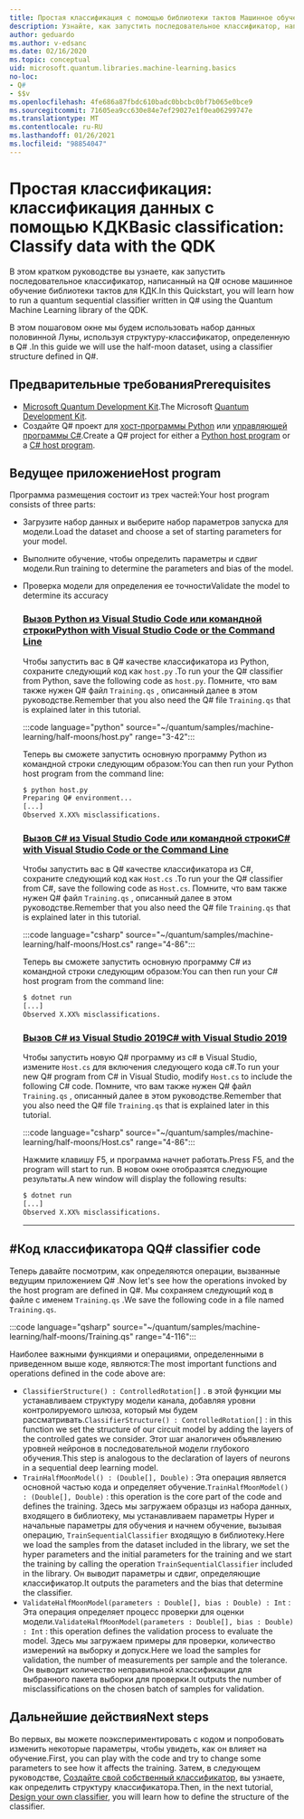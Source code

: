 ```yaml
---
title: Простая классификация с помощью библиотеки тактов Машинное обучение
description: Узнайте, как запустить последовательное классификатор, написанный на Q# основе тактовой машинное обучение библиотеки Microsoft КДК.
author: geduardo
ms.author: v-edsanc
ms.date: 02/16/2020
ms.topic: conceptual
uid: microsoft.quantum.libraries.machine-learning.basics
no-loc:
- Q#
- $$v
ms.openlocfilehash: 4fe686a87fbdc610badc0bbcbc0bf7b065e0bce9
ms.sourcegitcommit: 71605ea9cc630e84e7ef29027e1f0ea06299747e
ms.translationtype: MT
ms.contentlocale: ru-RU
ms.lasthandoff: 01/26/2021
ms.locfileid: "98854047"
---
```

# <a name="basic-classification-classify-data-with-the-qdk"></a><span data-ttu-id="bdcab-103">Простая классификация: классификация данных с помощью КДК</span><span class="sxs-lookup"><span data-stu-id="bdcab-103">Basic classification: Classify data with the QDK</span></span>

<span data-ttu-id="bdcab-104">В этом кратком руководстве вы узнаете, как запустить последовательное классификатор, написанный на Q# основе машинное обучение библиотеки тактов для КДК.</span><span class="sxs-lookup"><span data-stu-id="bdcab-104">In this Quickstart, you will learn how to run a quantum sequential classifier written in Q# using the Quantum Machine Learning library of the QDK.</span></span> 

<span data-ttu-id="bdcab-105">В этом пошаговом окне мы будем использовать набор данных половинной Луны, используя структуру-классификатор, определенную в Q# .</span><span class="sxs-lookup"><span data-stu-id="bdcab-105">In this guide we will use the half-moon dataset, using a classifier structure defined in Q#.</span></span>

## <a name="prerequisites"></a><span data-ttu-id="bdcab-106">Предварительные требования</span><span class="sxs-lookup"><span data-stu-id="bdcab-106">Prerequisites</span></span>

- <span data-ttu-id="bdcab-107">[Microsoft Quantum Development Kit](xref:microsoft.quantum.install).</span><span class="sxs-lookup"><span data-stu-id="bdcab-107">The Microsoft [Quantum Development Kit](xref:microsoft.quantum.install).</span></span>
- <span data-ttu-id="bdcab-108">Создайте Q# проект для [хост-программы Python](xref:microsoft.quantum.install.python) или [управляющей программы C#](xref:microsoft.quantum.install.cs).</span><span class="sxs-lookup"><span data-stu-id="bdcab-108">Create a Q# project for either a [Python host program](xref:microsoft.quantum.install.python) or a [C# host program](xref:microsoft.quantum.install.cs).</span></span>

## <a name="host-program"></a><span data-ttu-id="bdcab-109">Ведущее приложение</span><span class="sxs-lookup"><span data-stu-id="bdcab-109">Host program</span></span>

<span data-ttu-id="bdcab-110">Программа размещения состоит из трех частей:</span><span class="sxs-lookup"><span data-stu-id="bdcab-110">Your host program consists of three parts:</span></span>

- <span data-ttu-id="bdcab-111">Загрузите набор данных и выберите набор параметров запуска для модели.</span><span class="sxs-lookup"><span data-stu-id="bdcab-111">Load the dataset and choose a set of starting parameters for your model.</span></span>
- <span data-ttu-id="bdcab-112">Выполните обучение, чтобы определить параметры и сдвиг модели.</span><span class="sxs-lookup"><span data-stu-id="bdcab-112">Run training to determine the parameters and bias of the model.</span></span>
- <span data-ttu-id="bdcab-113">Проверка модели для определения ее точности</span><span class="sxs-lookup"><span data-stu-id="bdcab-113">Validate the model to determine its accuracy</span></span>

    ### <a name="python-with-visual-studio-code-or-the-command-line"></a>[<span data-ttu-id="bdcab-114">Вызов Python из Visual Studio Code или командной строки</span><span class="sxs-lookup"><span data-stu-id="bdcab-114">Python with Visual Studio Code or the Command Line</span></span>](#tab/tabid-python)

    <span data-ttu-id="bdcab-115">Чтобы запустить вас в Q# качестве классификатора из Python, сохраните следующий код как `host.py` .</span><span class="sxs-lookup"><span data-stu-id="bdcab-115">To run your the Q# classifier from Python, save the following code as `host.py`.</span></span> <span data-ttu-id="bdcab-116">Помните, что вам также нужен Q# файл `Training.qs` , описанный далее в этом руководстве.</span><span class="sxs-lookup"><span data-stu-id="bdcab-116">Remember that you also need the Q# file `Training.qs` that is explained later in this tutorial.</span></span>

    :::code language="python" source="~/quantum/samples/machine-learning/half-moons/host.py" range="3-42":::

    <span data-ttu-id="bdcab-117">Теперь вы сможете запустить основную программу Python из командной строки следующим образом:</span><span class="sxs-lookup"><span data-stu-id="bdcab-117">You can then run your Python host program from the command line:</span></span>

    ```bash
    $ python host.py
    Preparing Q# environment...
    [...]
    Observed X.XX% misclassifications.
    ```

    ### <a name="c-with-visual-studio-code-or-the-command-line"></a>[<span data-ttu-id="bdcab-118">Вызов C# из Visual Studio Code или командной строки</span><span class="sxs-lookup"><span data-stu-id="bdcab-118">C# with Visual Studio Code or the Command Line</span></span>](#tab/tabid-csharp)

    <span data-ttu-id="bdcab-119">Чтобы запустить вас в Q# качестве классификатора из C#, сохраните следующий код как `Host.cs` .</span><span class="sxs-lookup"><span data-stu-id="bdcab-119">To run your the Q# classifier from C#, save the following code as `Host.cs`.</span></span> <span data-ttu-id="bdcab-120">Помните, что вам также нужен Q# файл `Training.qs` , описанный далее в этом руководстве.</span><span class="sxs-lookup"><span data-stu-id="bdcab-120">Remember that you also need the Q# file `Training.qs` that is explained later in this tutorial.</span></span>

    :::code language="csharp" source="~/quantum/samples/machine-learning/half-moons/Host.cs" range="4-86":::

    <span data-ttu-id="bdcab-121">Теперь вы сможете запустить основную программу C# из командной строки следующим образом:</span><span class="sxs-lookup"><span data-stu-id="bdcab-121">You can then run your C# host program from the command line:</span></span>

    ```bash
    $ dotnet run
    [...]
    Observed X.XX% misclassifications.
    ```

    ### <a name="c-with-visual-studio-2019"></a>[<span data-ttu-id="bdcab-122">Вызов C# из Visual Studio 2019</span><span class="sxs-lookup"><span data-stu-id="bdcab-122">C# with Visual Studio 2019</span></span>](#tab/tabid-vs2019)

    <span data-ttu-id="bdcab-123">Чтобы запустить новую Q# программу из c# в Visual Studio, измените `Host.cs` для включения следующего кода c#.</span><span class="sxs-lookup"><span data-stu-id="bdcab-123">To run your new Q# program from C# in Visual Studio, modify `Host.cs` to include the following C# code.</span></span> <span data-ttu-id="bdcab-124">Помните, что вам также нужен Q# файл `Training.qs` , описанный далее в этом руководстве.</span><span class="sxs-lookup"><span data-stu-id="bdcab-124">Remember that you also need the Q# file `Training.qs` that is explained later in this tutorial.</span></span>

    :::code language="csharp" source="~/quantum/samples/machine-learning/half-moons/Host.cs" range="4-86":::

    <span data-ttu-id="bdcab-125">Нажмите клавишу F5, и программа начнет работать.</span><span class="sxs-lookup"><span data-stu-id="bdcab-125">Press F5, and the program will start to run.</span></span> <span data-ttu-id="bdcab-126">В новом окне отобразятся следующие результаты.</span><span class="sxs-lookup"><span data-stu-id="bdcab-126">A new window will display the following results:</span></span> 

    ```bash
    $ dotnet run
    [...]
    Observed X.XX% misclassifications.
    ```
    ***

## <a name="q-classifier-code"></a><span data-ttu-id="bdcab-127">\#Код классификатора Q</span><span class="sxs-lookup"><span data-stu-id="bdcab-127">Q\# classifier code</span></span>

<span data-ttu-id="bdcab-128">Теперь давайте посмотрим, как определяются операции, вызванные ведущим приложением Q# .</span><span class="sxs-lookup"><span data-stu-id="bdcab-128">Now let's see how the operations invoked by the host program are defined in Q#.</span></span>
<span data-ttu-id="bdcab-129">Мы сохраняем следующий код в файле с именем `Training.qs` .</span><span class="sxs-lookup"><span data-stu-id="bdcab-129">We save the following code in a file named `Training.qs`.</span></span>

:::code language="qsharp" source="~/quantum/samples/machine-learning/half-moons/Training.qs" range="4-116":::

<span data-ttu-id="bdcab-130">Наиболее важными функциями и операциями, определенными в приведенном выше коде, являются:</span><span class="sxs-lookup"><span data-stu-id="bdcab-130">The most important functions and operations defined in the code above are:</span></span>

- <span data-ttu-id="bdcab-131">`ClassifierStructure() : ControlledRotation[]` . в этой функции мы устанавливаем структуру модели канала, добавляя уровни контролируемого шлюза, который мы будем рассматривать.</span><span class="sxs-lookup"><span data-stu-id="bdcab-131">`ClassifierStructure() : ControlledRotation[]` : in this function we set the structure of our circuit model by adding the layers of the controlled gates we consider.</span></span> <span data-ttu-id="bdcab-132">Этот шаг аналогичен объявлению уровней нейронов в последовательной модели глубокого обучения.</span><span class="sxs-lookup"><span data-stu-id="bdcab-132">This step is analogous to the declaration of layers of neurons in a sequential deep learning model.</span></span>
- <span data-ttu-id="bdcab-133">`TrainHalfMoonModel() : (Double[], Double)` : Эта операция является основной частью кода и определяет обучение.</span><span class="sxs-lookup"><span data-stu-id="bdcab-133">`TrainHalfMoonModel() : (Double[], Double)` : this operation is the core part of the code and defines the training.</span></span> <span data-ttu-id="bdcab-134">Здесь мы загружаем образцы из набора данных, входящего в библиотеку, мы устанавливаем параметры Hyper и начальные параметры для обучения и начнем обучение, вызывая операцию, `TrainSequentialClassifier` входящую в библиотеку.</span><span class="sxs-lookup"><span data-stu-id="bdcab-134">Here we load the samples from the dataset included in the library, we set the hyper parameters and the initial parameters for the training and we start the training by calling the operation `TrainSequentialClassifier` included in the library.</span></span> <span data-ttu-id="bdcab-135">Он выводит параметры и сдвиг, определяющие классификатор.</span><span class="sxs-lookup"><span data-stu-id="bdcab-135">It outputs the parameters and the bias that determine the classifier.</span></span>
- <span data-ttu-id="bdcab-136">`ValidateHalfMoonModel(parameters : Double[], bias : Double) : Int` : Эта операция определяет процесс проверки для оценки модели.</span><span class="sxs-lookup"><span data-stu-id="bdcab-136">`ValidateHalfMoonModel(parameters : Double[], bias : Double) : Int` : this operation defines the validation process to evaluate the model.</span></span> <span data-ttu-id="bdcab-137">Здесь мы загружаем примеры для проверки, количество измерений на выборку и допуск.</span><span class="sxs-lookup"><span data-stu-id="bdcab-137">Here we load the samples for validation, the number of measurements per sample and the tolerance.</span></span> <span data-ttu-id="bdcab-138">Он выводит количество неправильной классификации для выбранного пакета выборки для проверки.</span><span class="sxs-lookup"><span data-stu-id="bdcab-138">It outputs the number of misclassifications on the chosen batch of samples for validation.</span></span>

## <a name="next-steps"></a><span data-ttu-id="bdcab-139">Дальнейшие действия</span><span class="sxs-lookup"><span data-stu-id="bdcab-139">Next steps</span></span>

<span data-ttu-id="bdcab-140">Во первых, вы можете поэкспериментировать с кодом и попробовать изменить некоторые параметры, чтобы увидеть, как он влияет на обучение.</span><span class="sxs-lookup"><span data-stu-id="bdcab-140">First, you can play with the code and try to change some parameters to see how it affects the training.</span></span> <span data-ttu-id="bdcab-141">Затем, в следующем руководстве, [Создайте свой собственный классификатор](xref:microsoft.quantum.libraries.machine-learning.design), вы узнаете, как определить структуру классификатора.</span><span class="sxs-lookup"><span data-stu-id="bdcab-141">Then, in the next tutorial, [Design your own classifier](xref:microsoft.quantum.libraries.machine-learning.design),  you will learn how to define the structure of the classifier.</span></span>
